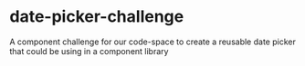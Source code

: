 # date-picker-challenge
A component challenge for our code-space to create a reusable date picker that could be using in a component library
